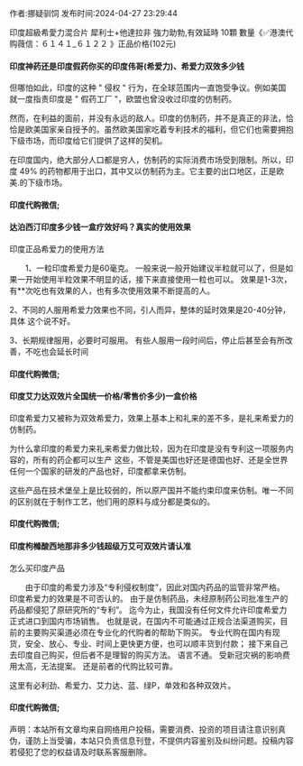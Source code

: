 <p>作者:挪疑驯饲 发布时间:2024-04-27 23:29:44</p>
<p>印度超級希愛力混合片 犀利士+他達拉非 強力助勃,有效延時 10顆 數量《✅港澳代购薇信：６１４１_６１２２ 》正品价格(102元) </p>
									<h4>印度神药还是印度假药你买的印度伟哥(希爱力)、希爱力双效多少钱</h4><p>但哪怕如此，印度的这种 " 侵权 " 行为，在全球范围内一直饱受争议。例如美国就一度指责印度是 " 假药工厂 "，欧盟也曾没收过印度的仿制药。</p><p>然而，在利益的面前，并没有永远的敌人。印度的仿制药，并不是真正的非法，恰恰是欧美国家亲自授予的。虽然欧美国家吃着专利技术的福利，但它们也需要拥抱下级市场，而印度给它们提供了这样的契机。</p><p>在印度国内，绝大部分人口都是穷人，仿制药的实际消费市场受到限制。所以，印度 49% 的药物都用于出口，其中又以仿制药为主。它主要的出口地区，正是欧美.的下级市场。</p><p></p><h4>	印度代购微信;</h4><p></p><h4>达泊西汀印度多少钱一盒疗效好吗？真实的使用效果</h4><p>印度正品希爱力的使用方法</p><p>　　1、一粒印度希爱力是60毫克。 一般来说一般开始建议半粒就可以了，但是如果一开始使用半粒效果不明显的话，接下来直接使用一粒也可以。 效果是1-3次，有**次吃也有效果的人，也有多次使用效果不断提高的人。</p><p>    2、不同的人服用希爱力效果也不同，引人而异，整体的延时效果是20-40分钟，具体 这个说不好。</p><p>   3、长期规律服用，必要时可服用。 有些人服用一段时间后，停止后甚至会有所改善，不吃也会延长时间</p><p></p><h4>	印度代购微信;</h4><p></p><h4>印度艾力达双效片全国统一价格/零售价多少)一盒价格</h4><p>印度希爱力又被称为双效希爱力，效果上基本上和礼来的差不多，是礼来希爱力的仿制药。</p><p>为什么拿印度的希爱力来礼来希爱力做比较，因为在印度是没有专利这一项服务内容的，所有的药企都可以生产 这些，不管是美国也好还是德国也好、还是全世界任何一个国家的研发的产品也好，印度都拿来仿制。</p><p>这些产品在技术堡垒上是比较弱的，所以原产国并不能约束印度来仿制。唯一不同的区别就在于制作工艺，他们用的原料与成分都是类似的。</p><p></p><h4>	印度代购微信;</h4><p></p><h4>印度枸橼酸西地那非多少钱超级万艾可双效片请认准</h4><p>怎么买印度产品</p><p>　　由于印度的希爱力涉及“专利侵权制度”，因此对国内药品的监管非常严格。 印度希爱力的效果是不可否认的。 由于是仿制药品，未经原制药公司批准生产的药品都侵犯了原研究所的“专利”。 迄今为止，我国没有任何文件允许印度希爱力正式进口到国内市场销售。 也就是说，在国内不可能通过正规合法渠道购买，目前的主要购买渠道必须在专业化的代购者的帮助下购买。 专业代购在国内有现货，安全、放心、专业、时间上更快更方便，也可以顺丰货到付款； 接下来自己去印度自己购买，但后者不是理智的购买方法。 语言不通。 受新冠灾祸的影响费用太高，无法提案。 还是前者的代购比较可靠。</p><p>  这里有必利劲、希爱力、艾力达、蓝、绿P，单效和各种双效片。</p><p></p><h4>	印度代购微信;</h4>				声明：本站所有文章均来自网络用户投稿，需要消费、投资的项目请注意识别真伪，谨防上当受骗，本站只负责信息刊登，不提供内容鉴别及纠纷问题。投稿内容若侵犯了您的权益请及时联系客服删除。				

